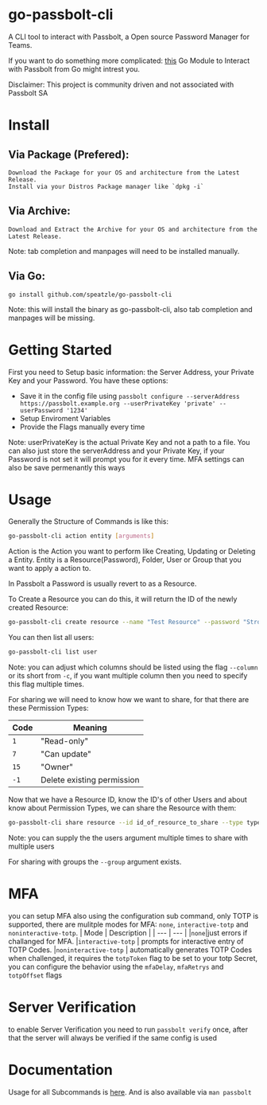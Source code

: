 # go-passbolt-cli
A CLI tool to interact with Passbolt, a Open source Password Manager for Teams.

If you want to do something more complicated: [this](https://github.com/speatzle/go-passbolt) Go Module to Interact with Passbolt from Go might intrest you.


Disclaimer: This project is community driven and not associated with Passbolt SA
# Install

## Via Package (Prefered):
    Download the Package for your OS and architecture from the Latest Release.
    Install via your Distros Package manager like `dpkg -i`

## Via Archive:
    Download and Extract the Archive for your OS and architecture from the Latest Release.
Note: tab completion and manpages will need to be installed manually.

## Via Go:
    go install github.com/speatzle/go-passbolt-cli
Note: this will install the binary as go-passbolt-cli, also tab completion and manpages will be missing.

# Getting Started
First you need to Setup basic information: the Server Address, your Private Key and your Password.
You have these options:
- Save it in the config file using `passbolt configure --serverAddress https://passbolt.example.org --userPrivateKey 'private' --userPassword '1234'`
- Setup Enviroment Variables
- Provide the Flags manually every time

Note: userPrivateKey is the actual Private Key and not a path to a file. You can also just store the serverAddress and your Private Key, if your Password is not set it will prompt you for it every time. MFA settings can also be save permenantly this ways

# Usage

Generally the Structure of Commands is like this:
```bash
go-passbolt-cli action entity [arguments]
```

Action is the Action you want to perform like Creating, Updating or Deleting a Entity.
Entity is a Resource(Password), Folder, User or Group that you want to apply a action to.

In Passbolt a Password is usually revert to as a Resource.

To Create a Resource you can do this, it will return the ID of the newly created Resource:
```bash
go-passbolt-cli create resource --name "Test Resource" --password "Strong Password"
```

You can then list all users:
```bash
go-passbolt-cli list user
```
Note: you can adjust which columns should be listed using the flag `--column` or its short from `-c`, if you want multiple column then you need to specify this flag multiple times.


For sharing we will need to know how we want to share, for that there are these Permission Types:

| Code | Meaning | 
| --- | --- | 
| `1` | "Read-only" | 
| `7` | "Can update" | 
| `15` | "Owner" |
| `-1` | Delete existing permission | 

Now that we have a Resource ID, know the ID's of other Users and about know about Permission Types, we can share the Resource with them:
```bash
go-passbolt-cli share resource --id id_of_resource_to_share --type type_of_permission --user id_of_user_to_share_with
```
Note: you can supply the the users argument multiple times to share with multiple users

For sharing with groups the `--group` argument exists.

# MFA
you can setup MFA also using the configuration sub command, only TOTP is supported, there are mulitple modes for MFA: `none`, `interactive-totp` and `noninteractive-totp`. 
| Mode | Description |
| --- | --- |
|`none`|just errors if challanged for MFA.
|`interactive-totp` | prompts for interactive entry of TOTP Codes.
|`noninteractive-totp` | automatically generates TOTP Codes when challenged, it requires the `totpToken` flag to be set to your totp Secret, you can configure the behavior using the `mfaDelay`, `mfaRetrys` and `totpOffset` flags


# Server Verification
to enable Server Verification you need to run `passbolt verify` once, after that the server will always be verified if the same config is used

# Documentation
Usage for all Subcommands is [here](https://github.com/speatzle/go-passbolt-cli/wiki/go-passbolt-cli).
And is also available via `man passbolt`

